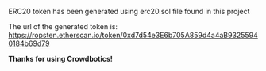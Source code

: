 ERC20 token has been generated using erc20.sol file found in this project

The url of the generated token is: https://ropsten.etherscan.io/token/0xd7d54e3E6b705A859d4a4aB93255940184b69d79

**Thanks for using Crowdbotics!**